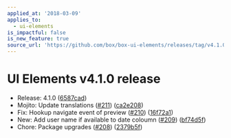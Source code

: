 ```yaml
---
applied_at: '2018-03-09'
applies_to:
  - ui-elements
is_impactful: false
is_new_feature: true
source_url: 'https://github.com/box/box-ui-elements/releases/tag/v4.1.0'
---
```


# UI Elements v4.1.0 release


* Release: 4.1.0 ([6587cad](https://github.com/box/box-ui-elements/commit[6587cad](https://github.com/box/box-ui-elements/commit/6587cad)))
* Mojito: Update translations ([#211](https://github.com/box/box-ui-elements/pull/211)) ([ca2e208](https://github.com/box/box-ui-elements/commit[ca2e208](https://github.com/box/box-ui-elements/commit/ca2e208)))
* Fix: Hookup navigate event of preview ([#210](https://github.com/box/box-ui-elements/pull/210)) ([16f72a1](https://github.com/box/box-ui-elements/commit[16f72a1](https://github.com/box/box-ui-elements/commit/16f72a1)))
* New: Add user name if available to date coloumn ([#209](https://github.com/box/box-ui-elements/pull/209)) ([bf74d5f](https://github.com/box/box-ui-elements/commit[bf74d5f](https://github.com/box/box-ui-elements/commit/bf74d5f)))
* Chore: Package upgrades ([#208](https://github.com/box/box-ui-elements/pull/208)) ([2379b5f](https://github.com/box/box-ui-elements/commit[2379b5f](https://github.com/box/box-ui-elements/commit/2379b5f)))



